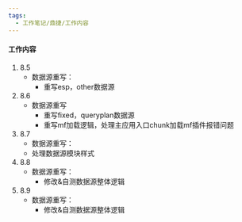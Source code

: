 ```yaml
---
tags:
  - 工作笔记/鼎捷/工作内容
---
```

#### 工作内容
1. 8.5
	- 数据源重写：
		- 重写esp，other数据源
2. 8.6
	- 数据源重写
		- 重写fixed，queryplan数据源
		- 重写mf加载逻辑，处理主应用入口chunk加载mf插件报错问题
3. 8.7
	- 数据源重写：
	- 处理数据源模块样式
4. 8.8
	- 数据源重写：
		- 修改&自测数据源整体逻辑
5. 8.9
	- 数据源重写：
		- 修改&自测数据源整体逻辑